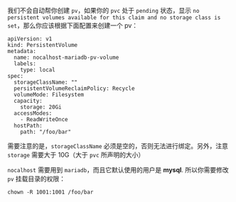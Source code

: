 我们不会自动帮你创建 `pv`，如果你的 `pvc` 处于 `pending` 状态，显示 `no persistent volumes available for this claim and no storage class is set`，那么你应该根据下面配置来创建一个 pv：

```
apiVersion: v1
kind: PersistentVolume
metadata:
  name: nocalhost-mariadb-pv-volume
  labels:
    type: local
spec:
  storageClassName: ""
  persistentVolumeReclaimPolicy: Recycle
  volumeMode: Filesystem
  capacity:
    storage: 20Gi
  accessModes:
    - ReadWriteOnce
  hostPath:
    path: "/foo/bar"
```

需要注意的是，`storageClassName` 必须是空的，否则无法进行绑定。另外，注意 `storage` 需要大于 10G（大于 `pvc` 所声明的大小）



`nocalhost` 需要用到 `mariadb`，而且它默认使用的用户是 **mysql**. 所以你需要修改 `pv` 挂载目录的权限：

```
chown -R 1001:1001 /foo/bar
```


